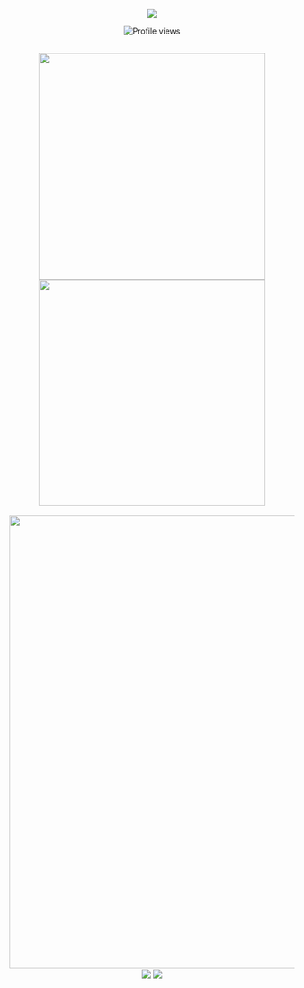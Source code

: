 <!-- https://github.com/kyechan99/capsule-render -->
<p align="center">
<img src="https://capsule-render.vercel.app/api?type=Venom&theme=tokyonight&height=200&&section=header&text=Nice%20to%20meet%20you!&fontSize=70&fontAlign=50&fontAlignY=30&desc=I%20am%20Peiyu%20Liu!&descAlign=50&descSize=30&descAlignY=60">
</p>

  <div align="center">
    <img src="https://komarev.com/ghpvc/?username=vwOvOwv" alt="Profile views" />
  </div>
<br/>
 
 
<p align="center">
<!-- https://github.com/anuraghazra/github-readme-stats -->
<img align="center" width="400" src="https://github-readme-stats.vercel.app/api?username=vwOvOwv&theme=tokyonight&include_all_commits=true&show_icons=true&hide_border=true" />
<!-- https://github.com/DenverCoder1/github-readme-streak-stats -->
<img align="center" width="400" src="https://streak-stats.demolab.com?user=vwOvOwv&theme=tokyonight&date_format=%5BY.%5Dn.j&hide_border=true" />
<br/>
<br/>
  
<!-- https://github.com/Ashutosh00710/github-readme-activity-graph -->
<img width="800" src="https://github-readme-activity-graph.vercel.app/graph?username=vwOvOwv&theme=tokyo-night&hide_border=true" />
<br/>

<!-- https://github.com/anuraghazra/github-readme-stats -->
<img align="center" src="https://github-readme-stats.vercel.app/api/wakatime?username=vwOvOwv&theme=tokyonight&hide_border=true&layout=compact&langs_count=22" />

<!-- https://github.com/anuraghazra/github-readme-stats -->
<img align="center" src="https://github-readme-stats.vercel.app/api/top-langs/?username=vwOvOwv&theme=tokyonight&hide_border=true" />
<br/>
